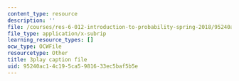 ```yaml
---
content_type: resource
description: ''
file: /courses/res-6-012-introduction-to-probability-spring-2018/95240ac14c195ca5981633ec5baf5b5e_UwwqPwp16_0.vtt
file_type: application/x-subrip
learning_resource_types: []
ocw_type: OCWFile
resourcetype: Other
title: 3play caption file
uid: 95240ac1-4c19-5ca5-9816-33ec5baf5b5e
---
```


